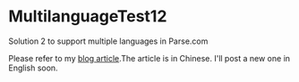 MultilanguageTest12
===================

Solution 2 to support multiple languages in Parse.com

Please refer to my [blog article](http://www.thezeusoft.com/parse-com支持多语言的实现方案/).The article is in Chinese. I'll post a new one in English soon.
